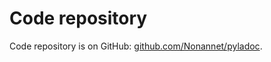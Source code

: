 # Code repository

Code repository is on GitHub: [github.com/Nonannet/pyladoc](https://github.com/Nonannet/pyladoc).